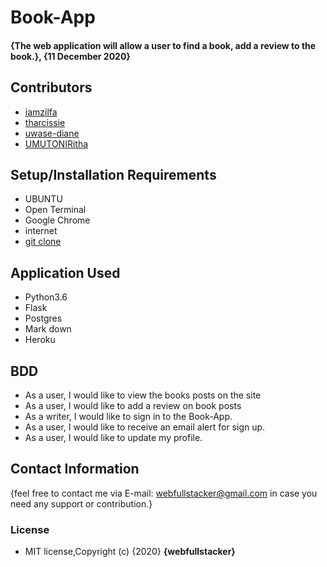 # Book-App

#### {The web application will allow a user to find a book, add a review to the book.}, {11 December 2020}

## Contributors 
* [iamzilfa](https://github.com/iamzilfa)
* [tharcissie](https://github.com/tharcissie)
* [uwase-diane](https://github.com/uwase-diane)
* [UMUTONIRitha](https://github.com/UMUTONIRitha)


## Setup/Installation Requirements

* UBUNTU
* Open Terminal
* Google Chrome
* internet
* [git clone](https://github.com/tharcissie/BookApp.git)

## Application Used

* Python3.6
* Flask
* Postgres
* Mark down
* Heroku


## BDD

* As a user, I would like to view the books posts on the site
* As a user, I would like to add a review on book posts
* As a writer, I would like to sign in to the Book-App.
* As a user, I would like to receive an email alert for sign up.
* As a user, I would like to update my profile.

<!-- ## Live link

[Here is the Link: Unique_Blog]( https://rithablog.herokuapp.com/ "Unique_Blog") -->

## Contact Information

{feel free to contact me via E-mail: webfullstacker@gmail.com in case you need any support or contribution.}

### License

* MIT license,Copyright (c) {2020} **{webfullstacker}**